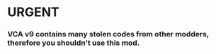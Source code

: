 # URGENT
### VCA v9 contains many stolen codes from other modders, therefore you shouldn't use this mod.
